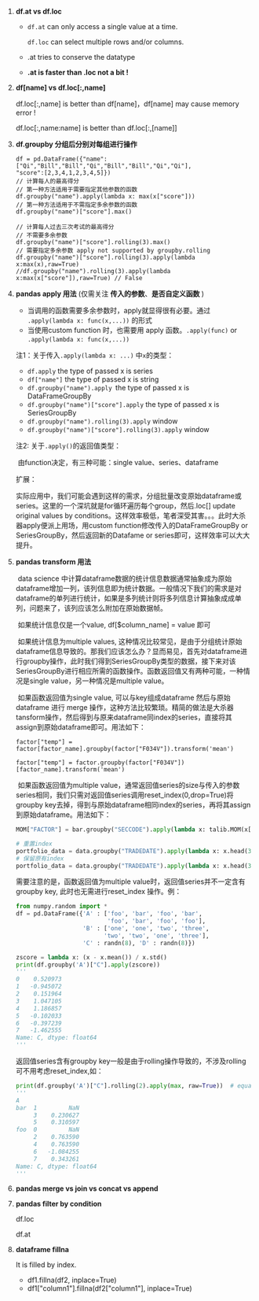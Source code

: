 1. **df.at vs df.loc**

   - `df.at` can only access a single value at a time.

     `df.loc` can select multiple rows and/or columns.

   - .at tries to conserve the datatype 

   - **.at is faster than .loc not a bit !**

2. **df[name] vs df.loc[:,name]**

   df.loc[:,name] is better than df[name]，df[name] may cause memory error !

   df.loc[:,name:name] is better than df.loc[:,[name]]

3. **df.groupby 分组后分别对每组进行操作**

   ```
   df = pd.DataFrame({"name":["Qi","Bill","Bill","Qi","Bill","Bill","Qi","Qi"],
   "score":[2,3,4,1,2,3,4,5]})
   // 计算每人的最高得分
   // 第一种方法适用于需要指定其他参数的函数
   df.groupby("name").apply(lambda x: max(x["score"]))
   // 第一种方法适用于不需指定多余参数的函数
   df.groupby("name")["score"].max()
   
   // 计算每人过去三次考试的最高得分
   // 不需要多余参数
   df.groupby("name")["score"].rolling(3).max()
   // 需要指定多余参数 apply not supported by groupby.rolling
   df.groupby("name")["score"].rolling(3).apply(lambda x:max(x),raw=True)
   //df.groupby("name").rolling(3).apply(lambda x:max(x["score"]),raw=True) // False
   ```

4. **pandas apply 用法** (仅需关注 **传入的参数**、**是否自定义函数** )

   - 当调用的函数需要多余参数时，apply就显得很有必要。通过 ```.apply(lambda x: func(x,...))``` 的形式
   - 当使用custom function 时，也需要用 apply 函数。```.apply(func)``` or ```.apply(lambda x: func(x,...))```

   注1：关于传入```.apply(lambda x: ...)``` 中```x```的类型：

   - ```df.apply```  the type of passed x is series
   - ```df["name"]``` the type of passed x is string
   - ```df.groupby("name").apply ```the type of passed x is DataFrameGroupBy
   - ```df.groupby("name")["score"].apply``` the type of passed x is SeriesGroupBy
   - ```df.groupby("name").rolling(3).apply``` window
   - ```df.groupby("name")["score"].rolling(3).apply``` window

   注2: 关于```.apply()```的返回值类型：

   ​	由function决定，有三种可能：single value、series、dataframe

   扩展：

   ​	实际应用中，我们可能会遇到这样的需求，分组批量改变原始dataframe或series。这里的一个深坑就是for循环遍历每个group，然后.loc[] update original values by conditions。这样效率极低，笔者深受其害。。。此时大杀器apply便派上用场，用custom function修改传入的DataFrameGroupBy or SeriesGroupBy，然后返回新的Datafame or series即可，这样效率可以大大提升。

5. **pandas transform 用法**

   ​	data science 中计算dataframe数据的统计信息数据通常抽象成为原始dataframe增加一列，该列信息即为统计数据。一般情况下我们的需求是对dataframe的单列进行统计，如果是多列统计则将多列信息计算抽象成成单列，问题来了，该列应该怎么附加在原始数据帧。

   ​	如果统计信息仅是一个value,  df[$column_name] = value 即可

   ​	如果统计信息为multiple values, 这种情况比较常见，是由于分组统计原始dataframe信息导致的。那我们应该怎么办？显而易见，首先对dataframe进行groupby操作，此时我们得到SeriesGroupBy类型的数据，接下来对该SeriesGroupBy进行相应所需的函数操作。函数返回值又有两种可能，一种情况是single value，另一种情况是multiple value。

   ​	如果函数返回值为single value, 可以与key组成dataframe 然后与原始dataframe 进行 merge 操作，这种方法比较繁琐。精简的做法是大杀器tansform操作，然后得到与原来dataframe同index的series，直接将其assign到原始dataframe即可。用法如下：

   ```factor["temp"] = factor[factor_name].groupby(factor["F034V"]).transform('mean')```

   ```factor["temp"] = factor.groupby(factor["F034V"])[factor_name].transform('mean')```

   ​	如果函数返回值为multiple value，通常返回值series的size与传入的参数series相同，我们只需对返回值series调用reset_index(0,drop=True)将groupby key去掉，得到与原始dataframe相同index的series，再将其assign到原始dataframe。用法如下：

   ```python
   MOM["FACTOR"] = bar.groupby("SECCODE").apply(lambda x: talib.MOM(x["F007N"], timeperiod=dict_factor[factor])).reset_index(0,drop=True)
   ```

   ```python
   # 重置index
   portfolio_data = data.groupby("TRADEDATE").apply(lambda x: x.head(30)).reset_index(drop=True)
   # 保留原有index
   portfolio_data = data.groupby("TRADEDATE").apply(lambda x: x.head(30)).reset_index(0,drop=True)
   ```



   需要注意的是，函数返回值为multiple value时，返回值series并不一定含有groupby key, 此时也无需进行reset_index 操作。例：

   ```python
   from numpy.random import *
   df = pd.DataFrame({'A' : ['foo', 'bar', 'foo', 'bar',
                             'foo', 'bar', 'foo', 'foo'],
                      'B' : ['one', 'one', 'two', 'three',
                            'two', 'two', 'one', 'three'],
                      'C' : randn(8), 'D' : randn(8)})
   
   zscore = lambda x: (x - x.mean()) / x.std() 
   print(df.groupby('A')["C"].apply(zscore)) 
   '''
   0    0.520973
   1   -0.945072
   2    0.151964
   3    1.047105
   4    1.186857
   5   -0.102033
   6   -0.397239
   7   -1.462555
   Name: C, dtype: float64
   '''
   ```

   返回值series含有groupby key一般是由于rolling操作导致的，不涉及rolling可不用考虑reset_index,如：

   ```python
   print(df.groupby('A')["C"].rolling(2).apply(max, raw=True))  # equal to print(df.groupby('A')["C"].rolling(2).max())
   '''
   A
   bar  1         NaN
        3    0.230627
        5    0.310597
   foo  0         NaN
        2    0.763590
        4    0.763590
        6   -1.084255
        7    0.343261
   Name: C, dtype: float64
   '''
   ```

6. **pandas merge vs join vs concat vs append**

7. **pandas filter by condition**

   df.loc 

   df.at

8. **dataframe fillna**

   It is filled by index.

   - df1.fillna(df2, inplace=True)
   - df1["column1"].fillna(df2["column1"], inplace=True)